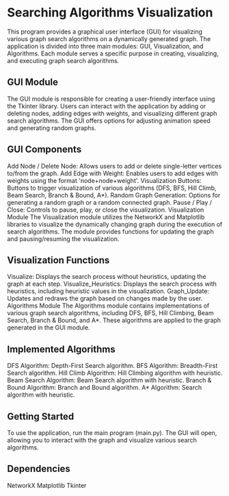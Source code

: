 # Searching Algorithms Visualization

This program provides a graphical user interface (GUI) for visualizing various graph search algorithms on a dynamically generated graph. The application is divided into three main modules: GUI, Visualization, and Algorithms. Each module serves a specific purpose in creating, visualizing, and executing graph search algorithms.

## GUI Module
The GUI module is responsible for creating a user-friendly interface using the Tkinter library. Users can interact with the application by adding or deleting nodes, adding edges with weights, and visualizing different graph search algorithms. The GUI offers options for adjusting animation speed and generating random graphs.

## GUI Components
Add Node / Delete Node: Allows users to add or delete single-letter vertices to/from the graph.
Add Edge with Weight: Enables users to add edges with weights using the format 'node+node+weight'.
Visualization Buttons: Buttons to trigger visualization of various algorithms (DFS, BFS, Hill Climb, Beam Search, Branch & Bound, A*).
Random Graph Generation: Options for generating a random graph or a random connected graph.
Pause / Play / Close: Controls to pause, play, or close the visualization.
Visualization Module
The Visualization module utilizes the NetworkX and Matplotlib libraries to visualize the dynamically changing graph during the execution of search algorithms. The module provides functions for updating the graph and pausing/resuming the visualization.

## Visualization Functions
Visualize: Displays the search process without heuristics, updating the graph at each step.
Visualize_Heuristics: Displays the search process with heuristics, including heuristic values in the visualization.
Graph_Update: Updates and redraws the graph based on changes made by the user.
Algorithms Module
The Algorithms module contains implementations of various graph search algorithms, including DFS, BFS, Hill Climbing, Beam Search, Branch & Bound, and A*. These algorithms are applied to the graph generated in the GUI module.

## Implemented Algorithms
DFS Algorithm: Depth-First Search algorithm.
BFS Algorithm: Breadth-First Search algorithm.
Hill Climb Algorithm: Hill Climbing algorithm with heuristic.
Beam Search Algorithm: Beam Search algorithm with heuristic.
Branch & Bound Algorithm: Branch and Bound algorithm.
A* Algorithm: Search algorithm with heuristic.

## Getting Started
To use the application, run the main program (main.py). The GUI will open, allowing you to interact with the graph and visualize various search algorithms.

## Dependencies
NetworkX
Matplotlib
Tkinter
